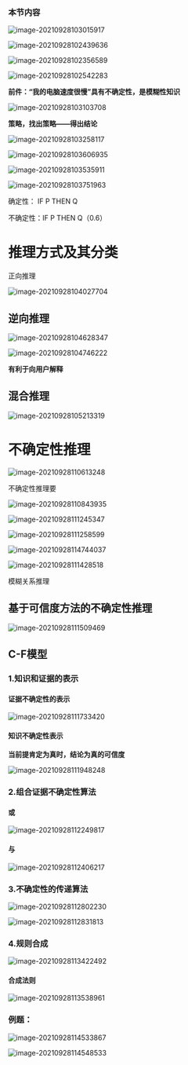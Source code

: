 

### 本节内容

![image-20210928103015917](.assets/image-20210928103015917.png)



![image-20210928102439636](.assets/image-20210928102439636.png)

![image-20210928102356589](.assets/image-20210928102356589.png)

![image-20210928102542283](.assets/image-20210928102542283.png)

**前件：“我的电脑速度很慢”具有不确定性，是模糊性知识**

![image-20210928103103708](.assets/image-20210928103103708.png)

**策略，找出策略——得出结论**

![image-20210928103258117](.assets/image-20210928103258117.png)

![image-20210928103606935](.assets/image-20210928103606935.png)

![image-20210928103535911](.assets/image-20210928103535911.png)

![image-20210928103751963](.assets/image-20210928103751963.png)

确定性： IF P THEN Q

不确定性：IF P THEN Q（0.6）

# 推理方式及其分类

正向推理



![image-20210928104027704](.assets/image-20210928104027704.png)

##  逆向推理



![image-20210928104628347](.assets/image-20210928104628347.png)

![image-20210928104746222](.assets/image-20210928104746222.png)

**有利于向用户解释**

## 混合推理

![image-20210928105213319](.assets/image-20210928105213319.png)

# 不确定性推理

![image-20210928110613248](.assets/image-20210928110613248.png)

不确定性推理要

![image-20210928110843935](.assets/image-20210928110843935.png)

![image-20210928111245347](.assets/image-20210928111245347.png)

![image-20210928111258599](.assets/image-20210928111258599.png)

![image-20210928114744037](.assets/image-20210928114744037.png)

![image-20210928111428518](.assets/image-20210928111428518.png)

模糊关系推理

## 基于可信度方法的不确定性推理

![image-20210928111509469](.assets/image-20210928111509469.png)

## C-F模型

### 1.知识和证据的表示

#### 证据不确定性的表示

![image-20210928111733420](.assets/image-20210928111733420.png)

#### 知识不确定性表示

**当前提肯定为真时，结论为真的可信度**

![image-20210928111948248](.assets/image-20210928111948248.png)

### 2.组合证据不确定性算法

#### 或

![image-20210928112249817](.assets/image-20210928112249817.png)

#### 与

![image-20210928112406217](.assets/image-20210928112406217.png)

### 3.不确定性的传递算法

![image-20210928112802230](.assets/image-20210928112802230.png)

![image-20210928112831813](.assets/image-20210928112831813.png)

### 4.规则合成

![image-20210928113422492](.assets/image-20210928113422492.png)

#### 合成法则



![image-20210928113538961](.assets/image-20210928113538961.png)

### 例题：

![image-20210928114533867](.assets/image-20210928114533867.png)

![image-20210928114548533](.assets/image-20210928114548533.png)

